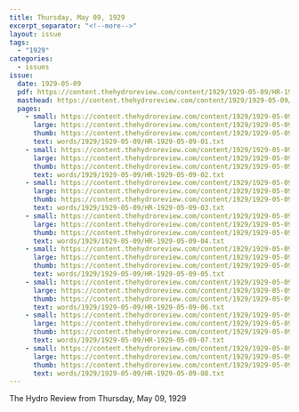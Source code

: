 ```yaml
---
title: Thursday, May 09, 1929
excerpt_separator: "<!--more-->"
layout: issue
tags:
  - "1929"
categories:
  - issues
issue:
  date: 1929-05-09
  pdf: https://content.thehydroreview.com/content/1929/1929-05-09/HR-1929-05-09.pdf
  masthead: https://content.thehydroreview.com/content/1929/1929-05-09/masthead/HR-1929-05-09.jpg
  pages:
    - small: https://content.thehydroreview.com/content/1929/1929-05-09/small/HR-1929-05-09-01.jpg
      large: https://content.thehydroreview.com/content/1929/1929-05-09/large/HR-1929-05-09-01.jpg
      thumb: https://content.thehydroreview.com/content/1929/1929-05-09/thumbnails/HR-1929-05-09-01.jpg
      text: words/1929/1929-05-09/HR-1929-05-09-01.txt
    - small: https://content.thehydroreview.com/content/1929/1929-05-09/small/HR-1929-05-09-02.jpg
      large: https://content.thehydroreview.com/content/1929/1929-05-09/large/HR-1929-05-09-02.jpg
      thumb: https://content.thehydroreview.com/content/1929/1929-05-09/thumbnails/HR-1929-05-09-02.jpg
      text: words/1929/1929-05-09/HR-1929-05-09-02.txt
    - small: https://content.thehydroreview.com/content/1929/1929-05-09/small/HR-1929-05-09-03.jpg
      large: https://content.thehydroreview.com/content/1929/1929-05-09/large/HR-1929-05-09-03.jpg
      thumb: https://content.thehydroreview.com/content/1929/1929-05-09/thumbnails/HR-1929-05-09-03.jpg
      text: words/1929/1929-05-09/HR-1929-05-09-03.txt
    - small: https://content.thehydroreview.com/content/1929/1929-05-09/small/HR-1929-05-09-04.jpg
      large: https://content.thehydroreview.com/content/1929/1929-05-09/large/HR-1929-05-09-04.jpg
      thumb: https://content.thehydroreview.com/content/1929/1929-05-09/thumbnails/HR-1929-05-09-04.jpg
      text: words/1929/1929-05-09/HR-1929-05-09-04.txt
    - small: https://content.thehydroreview.com/content/1929/1929-05-09/small/HR-1929-05-09-05.jpg
      large: https://content.thehydroreview.com/content/1929/1929-05-09/large/HR-1929-05-09-05.jpg
      thumb: https://content.thehydroreview.com/content/1929/1929-05-09/thumbnails/HR-1929-05-09-05.jpg
      text: words/1929/1929-05-09/HR-1929-05-09-05.txt
    - small: https://content.thehydroreview.com/content/1929/1929-05-09/small/HR-1929-05-09-06.jpg
      large: https://content.thehydroreview.com/content/1929/1929-05-09/large/HR-1929-05-09-06.jpg
      thumb: https://content.thehydroreview.com/content/1929/1929-05-09/thumbnails/HR-1929-05-09-06.jpg
      text: words/1929/1929-05-09/HR-1929-05-09-06.txt
    - small: https://content.thehydroreview.com/content/1929/1929-05-09/small/HR-1929-05-09-07.jpg
      large: https://content.thehydroreview.com/content/1929/1929-05-09/large/HR-1929-05-09-07.jpg
      thumb: https://content.thehydroreview.com/content/1929/1929-05-09/thumbnails/HR-1929-05-09-07.jpg
      text: words/1929/1929-05-09/HR-1929-05-09-07.txt
    - small: https://content.thehydroreview.com/content/1929/1929-05-09/small/HR-1929-05-09-08.jpg
      large: https://content.thehydroreview.com/content/1929/1929-05-09/large/HR-1929-05-09-08.jpg
      thumb: https://content.thehydroreview.com/content/1929/1929-05-09/thumbnails/HR-1929-05-09-08.jpg
      text: words/1929/1929-05-09/HR-1929-05-09-08.txt
---
```


The Hydro Review from Thursday, May 09, 1929

<!--more-->

